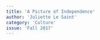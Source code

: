 ```yaml
---
title: 'A Picture of Independence'
author: 'Juliette Le Saint'
category: 'Culture'
issue: 'Fall 2017'
---
```


<!-- TODO: comic page -->
